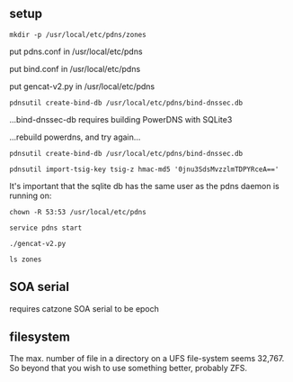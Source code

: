 ## setup
`mkdir -p /usr/local/etc/pdns/zones`

put pdns.conf in /usr/local/etc/pdns

put bind.conf in /usr/local/etc/pdns

put gencat-v2.py in /usr/local/etc/pdns

`pdnsutil create-bind-db /usr/local/etc/pdns/bind-dnssec.db`

...bind-dnssec-db requires building PowerDNS with SQLite3

...rebuild powerdns, and try again...

`pdnsutil create-bind-db /usr/local/etc/pdns/bind-dnssec.db`

`pdnsutil import-tsig-key tsig-z hmac-md5 '0jnu3SdsMvzzlmTDPYRceA=='`

It's important that the sqlite db has the same user as the pdns daemon is running on:

`chown -R 53:53 /usr/local/etc/pdns`

`service pdns start`

`./gencat-v2.py`

`ls zones`

## SOA serial
requires catzone SOA serial to be epoch

## filesystem
The max. number of file in a directory on a UFS file-system seems 32,767.
So beyond that you wish to use something better, probably ZFS.
